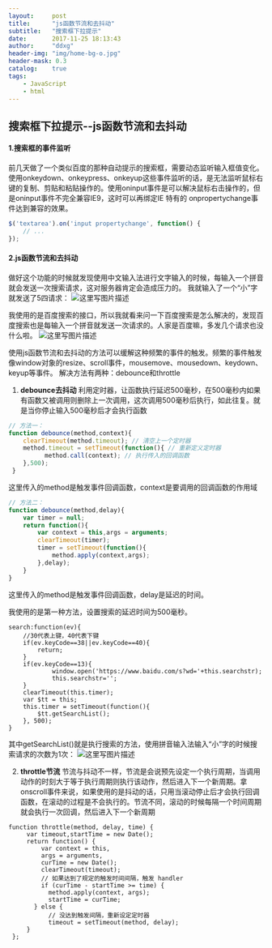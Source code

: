 ```yaml
---
layout:     post
title:      "js函数节流和去抖动"
subtitle:   "搜索框下拉提示"
date:       2017-11-25 18:13:43
author:     "ddxg"
header-img: "img/home-bg-o.jpg"
header-mask: 0.3
catalog:    true
tags:
    - JavaScript
    - html
---
```


## **搜索框下拉提示--js函数节流和去抖动**

#### **1.搜索框的事件监听**
前几天做了一个类似百度的那种自动提示的搜索框，需要动态监听输入框值变化。使用onkeydown、onkeypress、onkeyup这些事件监听的话，是无法监听鼠标右键的复制、剪贴和粘贴操作的。使用oninput事件是可以解决鼠标右击操作的，但是oninput事件不完全兼容IE9，这时可以再绑定IE 特有的 onpropertychange事件达到兼容的效果。

```javascript
$('textarea').on('input propertychange', function() {
    // ...
});
```

#### **2.js函数节流和去抖动**
做好这个功能的时候就发现使用中文输入法进行文字输入的时候，每输入一个拼音就会发送一次搜索请求，这对服务器肯定会造成压力的。
我就输入了一个“小”字就发送了5四请求：
![这里写图片描述](http://img.blog.csdn.net/20171125145928054?watermark/2/text/aHR0cDovL2Jsb2cuY3Nkbi5uZXQvQWxpZ3VhZ3Vh/font/5a6L5L2T/fontsize/400/fill/I0JBQkFCMA==/dissolve/70/gravity/SouthEast)

我使用的是百度搜索的接口，所以我就看来问一下百度搜索是怎么解决的，发现百度搜索也是每输入一个拼音就发送一次请求的。人家是百度嘛，多发几个请求也没什么啦。
![这里写图片描述](http://img.blog.csdn.net/20171125150235816?watermark/2/text/aHR0cDovL2Jsb2cuY3Nkbi5uZXQvQWxpZ3VhZ3Vh/font/5a6L5L2T/fontsize/400/fill/I0JBQkFCMA==/dissolve/70/gravity/SouthEast)

使用js函数节流和去抖动的方法可以缓解这种频繁的事件的触发。频繁的事件触发像window对象的resize、scroll事件，mousemove、mousedown、keydown、keyup等事件。
解决方法有两种：debounce和throttle

 1.  **debounce去抖动**
利用定时器，让函数执行延迟500毫秒，在500毫秒内如果有函数又被调用则删除上一次调用，这次调用500毫秒后执行，如此往复。就是当你停止输入500毫秒后才会执行函数

``` javascript
// 方法一：
function debounce(method,context){
    clearTimeout(method.timeout); // 清空上一个定时器
    method.timeout = setTimeout(function(){ // 重新定义定时器
          method.call(context); // 执行传入的回调函数
    },500);
 }
```
这里传入的method是触发事件回调函数，context是要调用的回调函数的作用域

``` javascript
// 方法二：
function debounce(method,delay){
	var timer = null; 
	return function(){
	    var context = this,args = arguments;
	    clearTimeout(timer); 
	    timer = setTimeout(function(){
	        method.apply(context,args); 
	    },delay);
	}
}
```
这里传入的method是触发事件回调函数，delay是延迟的时间。

我使用的是第一种方法，设置搜索的延迟时间为500毫秒。

```
search:function(ev){
	//30代表上键，40代表下键
	if(ev.keyCode==38||ev.keyCode==40){
		return;
	}
	if(ev.keyCode==13){
		    window.open('https://www.baidu.com/s?wd='+this.searchstr);
            this.searchstr='';             
    }
    clearTimeout(this.timer);
    var $tt = this;
    this.timer = setTimeout(function(){
		$tt.getSearchList();
	}, 500);
}
```
其中getSearchList()就是执行搜索的方法，使用拼音输入法输入“小”字的时候搜索请求的次数为1次：
![这里写图片描述](http://img.blog.csdn.net/20171125171552462?watermark/2/text/aHR0cDovL2Jsb2cuY3Nkbi5uZXQvQWxpZ3VhZ3Vh/font/5a6L5L2T/fontsize/400/fill/I0JBQkFCMA==/dissolve/70/gravity/SouthEast)

 2.  **throttle节流**
 节流与抖动不一样，节流是会说预先设定一个执行周期，当调用动作的时刻大于等于执行周期则执行该动作，然后进入下一个新周期。拿onscroll事件来说，如果使用的是抖动的话，只用当滚动停止后才会执行回调函数，在滚动的过程是不会执行的。节流不同，滚动的时候每隔一个时间周期就会执行一次回调，然后进入下一个新周期

```
function throttle(method, delay, time) {
     var timeout,startTime = new Date();
     return function() {
         var context = this,
         args = arguments,
         curTime = new Date();
         clearTimeout(timeout);
         // 如果达到了规定的触发时间间隔，触发 handler
         if (curTime - startTime >= time) {
           method.apply(context, args);
           startTime = curTime;
       } else {
	       // 没达到触发间隔，重新设定定时器
           timeout = setTimeout(method, delay);
     }
 };
```





























